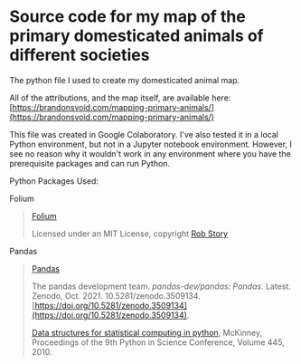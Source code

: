 # Source code for my map of the primary domesticated animals of different societies

The python file I used to create my domesticated animal map.

All of the attributions, and the map itself, are available here: [https://brandonsvoid.com/mapping-primary-animals/](https://brandonsvoid.com/mapping-primary-animals/)

This file was created in Google Colaboratory. I've also tested it in a local Python environment, but not in a Jupyter notebook environment. However, I see no reason why it wouldn't work in any environment where you have the prerequisite packages and can run Python.

Python Packages Used:

Folium

> [Folium](https://python-visualization.github.io/folium/)
>
> Licensed under an MIT License, copyright [Rob Story](https://github.com/wrobstory)

Pandas

> [Pandas](https://pandas.pydata.org)
>
> The pandas development team. *pandas-dev/pandas: Pandas*. Latest. Zenodo, Oct. 2021. 10.5281/zenodo.3509134. [https://doi.org/10.5281/zenodo.3509134](https://doi.org/10.5281/zenodo.3509134).
>
> [Data structures for statistical computing in python](https://conference.scipy.org/proceedings/scipy2010/pdfs/mckinney.pdf), McKinney, Proceedings of the 9th Python in Science Conference, Volume 445, 2010.
